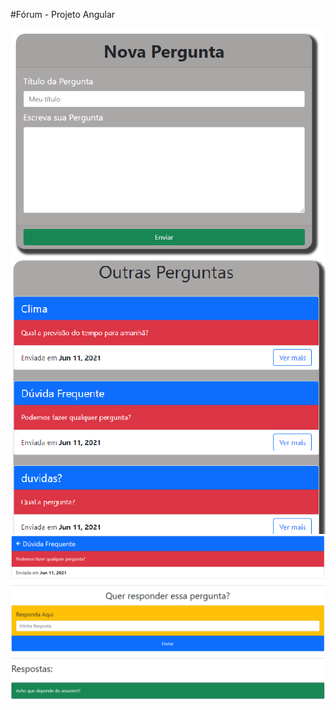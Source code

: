 
#Fórum - Projeto Angular

![](./imgs/novaPergunta.png)
![](./imgs/outraPergunta.png)
![](./imgs/Respostas.png)

